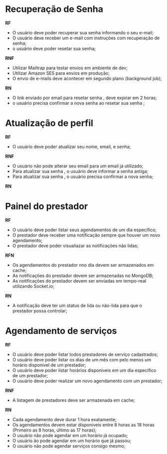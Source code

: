 # Recuperação de Senha

**RF**

- O usuário deve poder recuperar sua senha informando o seu e-mail;
- O usuário deve receber um e-mail com instruções com recuperação de senha;
- o usuário deve poder resetar sua senha;

**RNF**

- Utilizar Mailtrap para testar envios em ambiente de dev;
- Utilizar Amazon SES para envios em produção;
- O envio de e-mails deve acontecer em segundo plano (background job);

**RN**

- O link enviado por email para resetar senha , deve expirar em 2 horas;
- o usuário precisa confirmar a nova senha ao resetar sua senha ;

# Atualização de perfil

**RF**

- O usuário deve poder atualizar seu nome, email, e senha;

**RNF**

- O usuário não pode alterar seu email para um email já utilizado;
- Para atualizar sua senha , o usuário deve informar a senha antiga;
- Para atualizar sua senha , o usuário precisa confirmar a nova senha;

**RN**

# Painel do prestador

**RF**

- O usuário deve poder listar seus agendamentos de um dia específico;
- O prestador deve receber uma notificação sempre que houver um novo agendamento;
- O prestador deve poder visualiazar as notificações não lidas; 

**RFN**

- Os agendamentos do prestador nno dia devem ser armazenados em cache;
- As notificações do prestador devem ser armazenadas no MongoDB;
- As notificações do prestador devem ser enviadas em tempo-real utilizando Socket.io;


**RN**

- A notificaçâo deve ter um status de lida ou näo-lida para que o prestador possa controlar;

# Agendamento de serviços 

**RF**

- O usuário deve poder listar todos prestadores de serviço cadastrados;
- O usuário deve poder listar os dias de um mês com pelo menos um horário disponivel de um prestador;
- O usuário deve poder listar horários disponiveis em um dia especifico de um prestador;
- O usuário deve poder realizar um novo agendamento com um prestador;

**RNF**
- A listagem de prestadores deve ser armazenada em cache;



**RN**

- Cada agendamento deve durar 1 hora exatamente;
- Os agendamentos devem estar disponiveis entre 8 horas as 18 horas (Primeiro as 8 horas, último as 17 horas);
- O usuário não pode agendar em um horário já ocupado;
- O  usuário ão pode agendar em um horário que já passou;
- O usuário não pode agendar serviços consigo mesmo;
